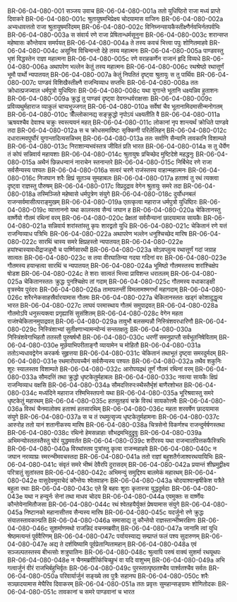 BR-06-04-080-001  सञ्जय उवाच
BR-06-04-080-001a ततो युधिष्ठिरो राजा मध्यं प्राप्ते दिवाकरे
BR-06-04-080-001c श्रुतायुषमभिप्रेक्ष्य चोदयामास वाजिनः
BR-06-04-080-002a अभ्यधावत्ततो राजा श्रुतायुषमरिंदमम्
BR-06-04-080-002c विनिघ्नन्सायकैस्तीक्ष्णैर्नवभिर्नतपर्वभिः
BR-06-04-080-003a स संवार्य रणे राजा प्रेषितान्धर्मसूनुना
BR-06-04-080-003c शरान्सप्त महेष्वासः कौन्तेयाय समर्पयत्
BR-06-04-080-004a ते तस्य कवचं भित्त्वा पपुः शोणितमाहवे
BR-06-04-080-004c असूनिव विचिन्वन्तो देहे तस्य महात्मनः
BR-06-04-080-005a पाण्डवस्तु भृशं विद्धस्तेन राज्ञा महात्मना
BR-06-04-080-005c रणे वराहकर्णेन राजानं हृदि विव्यधे
BR-06-04-080-006a अथापरेण भल्लेन केतुं तस्य महात्मनः
BR-06-04-080-006c रथश्रेष्ठो रथात्तूर्णं भूमौ पार्थो न्यपातयत्
BR-06-04-080-007a केतुं निपतितं दृष्ट्वा श्रुतायुः स तु पार्थिवः
BR-06-04-080-007c पाण्डवं विशिखैस्तीक्ष्णै राजन्विव्याध सप्तभिः
BR-06-04-080-008a ततः क्रोधात्प्रजज्वाल धर्मपुत्रो युधिष्ठिरः
BR-06-04-080-008c यथा युगान्ते भूतानि धक्ष्यन्निव हुताशनः
BR-06-04-080-009a क्रुद्धं तु पाण्डवं दृष्ट्वा देवगन्धर्वराक्षसाः
BR-06-04-080-009c प्रविव्यथुर्महाराज व्याकुलं चाप्यभूज्जगत्
BR-06-04-080-010a सर्वेषां चैव भूतानामिदमासीन्मनोगतम्
BR-06-04-080-010c त्रीँल्लोकानद्य सङ्क्रुद्धो नृपोऽयं धक्ष्यतीति वै
BR-06-04-080-011a ऋषयश्चैव देवाश्च चक्रुः स्वस्त्ययनं महत्
BR-06-04-080-011c लोकानां नृप शान्त्यर्थं क्रोधिते पाण्डवे तदा
BR-06-04-080-012a स च क्रोधसमाविष्टः सृक्किणी परिलेलिहन्
BR-06-04-080-012c दधारात्मवपुर्घोरं युगान्तादित्यसन्निभम्
BR-06-04-080-013a ततः सर्वाणि सैन्यानि तावकानि विशाम्पते
BR-06-04-080-013c निराशान्यभवंस्तत्र जीवितं प्रति भारत
BR-06-04-080-014a स तु धैर्येण तं कोपं सन्निवार्य महायशाः
BR-06-04-080-014c श्रुतायुषः प्रचिच्छेद मुष्टिदेशे महद्धनुः
BR-06-04-080-015a अथैनं छिन्नधन्वानं नाराचेन स्तनान्तरे
BR-06-04-080-015c निर्बिभेद रणे राजा सर्वसैन्यस्य पश्यतः
BR-06-04-080-016a सत्वरं चरणे राजंस्तस्य वाहान्महात्मनः
BR-06-04-080-016c निजघान शरैः क्षिप्रं सूतञ्च सुमहाबलः
BR-06-04-080-017a हताश्वं तु रथं त्यक्त्वा दृष्ट्वा राज्ञस्तु पौरुषम्
BR-06-04-080-017c विप्रदुद्राव वेगेन श्रुतायुः समरे तदा
BR-06-04-080-018a तस्मिञ्जिते महेष्वासे धर्मपुत्रेण संयुगे
BR-06-04-080-018c दुर्योधनबलं राजन्सर्वमासीत्पराङ्मुखम्
BR-06-04-080-019a एतत्कृत्वा महाराज धर्मपुत्रो युधिष्ठिरः
BR-06-04-080-019c व्यात्ताननो यथा कालस्तव सैन्यं जघान ह
BR-06-04-080-020a चेकितानस्तु वार्ष्णेयो गौतमं रथिनां वरम्
BR-06-04-080-020c प्रेक्षतां सर्वसैन्यानां छादयामास सायकैः
BR-06-04-080-021a सन्निवार्य शरांस्तांस्तु कृपः शारद्वतो युधि
BR-06-04-080-021c चेकितानं रणे यत्तं राजन्विव्याध पत्रिभिः
BR-06-04-080-022a अथापरेण भल्लेन धनुश्चिच्छेद मारिष
BR-06-04-080-022c सारथिं चास्य समरे क्षिप्रहस्तो न्यपातयत्
BR-06-04-080-022e हयांश्चास्यावधीद्राजन्नुभौ च पार्ष्णिसारथी
BR-06-04-080-023a सोऽवप्लुत्य रथात्तूर्णं गदां जग्राह सात्वतः
BR-06-04-080-023c स तया वीरघातिन्या गदया गदिनां वरः
BR-06-04-080-023e गौतमस्य हयान्हत्वा सारथिं च न्यपातयत्
BR-06-04-080-024a भूमिष्ठो गौतमस्तस्य शरांश्चिक्षेप षोडश
BR-06-04-080-024c ते शराः सात्वतं भित्त्वा प्राविशन्त धरातलम्
BR-06-04-080-025a चेकितानस्ततः क्रुद्धः पुनश्चिक्षेप तां गदाम्
BR-06-04-080-025c गौतमस्य वधाकाङ्क्षी वृत्रस्येव पुरंदरः
BR-06-04-080-026a तामापतन्तीं विमलामश्मगर्भां महागदाम्
BR-06-04-080-026c शरैरनेकसाहस्रैर्वारयामास गौतमः
BR-06-04-080-027a चेकितानस्ततः खड्गं कोशादुद्धृत्य भारत
BR-06-04-080-027c लाघवं परमास्थाय गौतमं समुपाद्रवत्
BR-06-04-080-028a गौतमोऽपि धनुस्त्यक्त्वा प्रगृह्यासिं सुसंशितम्
BR-06-04-080-028c वेगेन महता राजंश्चेकितानमुपाद्रवत्
BR-06-04-080-029a तावुभौ बलसम्पन्नौ निस्त्रिंशवरधारिणौ
BR-06-04-080-029c निस्त्रिंशाभ्यां सुतीक्ष्णाभ्यामन्योन्यं सन्ततक्षतुः
BR-06-04-080-030a निस्त्रिंशवेगाभिहतौ ततस्तौ पुरुषर्षभौ
BR-06-04-080-030c धरणीं समनुप्राप्तौ सर्वभूतनिषेविताम्
BR-06-04-080-030e मूर्छयाभिपरीताङ्गौ व्यायामेन च मोहितौ
BR-06-04-080-031a ततोऽभ्यधावद्वेगेन करकर्षः सुहृत्तया
BR-06-04-080-031c चेकितानं तथाभूतं दृष्ट्वा समरदुर्मदम्
BR-06-04-080-031e रथमारोपयच्चैनं सर्वसैन्यस्य पश्यतः
BR-06-04-080-032a तथैव शकुनिः शूरः स्यालस्तव विशाम्पते
BR-06-04-080-032c आरोपयद्रथं तूर्णं गौतमं रथिनां वरम्
BR-06-04-080-033a सौमदत्तिं तथा क्रुद्धो धृष्टकेतुर्महाबलः
BR-06-04-080-033c नवत्या सायकैः क्षिप्रं राजन्विव्याध वक्षसि
BR-06-04-080-034a सौमदत्तिरुरःस्थैस्तैर्भृशं बाणैरशोभत
BR-06-04-080-034c मध्यंदिने महाराज रश्मिभिस्तपनो यथा
BR-06-04-080-035a भूरिश्रवास्तु समरे धृष्टकेतुं महारथम्
BR-06-04-080-035c हतसूतहयं चक्रे विरथं सायकोत्तमैः
BR-06-04-080-036a विरथं चैनमालोक्य हताश्वं हतसारथिम्
BR-06-04-080-036c महता शरवर्षेण छादयामास संयुगे
BR-06-04-080-037a स च तं रथमुत्सृज्य धृष्टकेतुर्महामनाः
BR-06-04-080-037c आरुरोह ततो यानं शतानीकस्य मारिष
BR-06-04-080-038a चित्रसेनो विकर्णश्च राजन्दुर्मर्षणस्तथा
BR-06-04-080-038c रथिनो हेमसन्नाहाः सौभद्रमभिदुद्रुवुः
BR-06-04-080-039a अभिमन्योस्ततस्तैस्तु घोरं युद्धमवर्तत
BR-06-04-080-039c शरीरस्य यथा राजन्वातपित्तकफैस्त्रिभिः
BR-06-04-080-040a विरथांस्तव पुत्रांस्तु कृत्वा राजन्महाहवे
BR-06-04-080-040c न जघान नरव्याघ्रः स्मरन्भीमवचस्तदा
BR-06-04-080-041a ततो राज्ञां बहुशतैर्गजाश्वरथयायिभिः
BR-06-04-080-041c संवृतं समरे भीष्मं देवैरपि दुरासदम्
BR-06-04-080-042a प्रयान्तं शीघ्रमुद्वीक्ष्य परित्रातुं सुतांस्तव
BR-06-04-080-042c अभिमन्युं समुद्दिश्य बालमेकं महारथम्
BR-06-04-080-042e वासुदेवमुवाचेदं कौन्तेयः श्वेतवाहनः
BR-06-04-080-043a चोदयाश्वान्हृषीकेश यत्रैते बहुला रथाः
BR-06-04-080-043c एते हि बहवः शूराः कृतास्त्रा युद्धदुर्मदाः
BR-06-04-080-043e यथा न हन्युर्नः सेनां तथा माधव चोदय
BR-06-04-080-044a एवमुक्तः स वार्ष्णेयः कौन्तेयेनामितौजसा
BR-06-04-080-044c रथं श्वेतहयैर्युक्तं प्रेषयामास संयुगे
BR-06-04-080-045a निष्टानको महानासीत्तव सैन्यस्य मारिष
BR-06-04-080-045c यदर्जुनो रणे क्रुद्धः संयातस्तावकान्प्रति
BR-06-04-080-046a समासाद्य तु कौन्तेयो राज्ञस्तान्भीष्मरक्षिणः
BR-06-04-080-046c सुशर्माणमथो राजन्निदं वचनमब्रवीत्
BR-06-04-080-047a जानामि त्वां युधि श्रेष्ठमत्यन्तं पूर्ववैरिणम्
BR-06-04-080-047c पर्यायस्याद्य सम्प्राप्तं फलं पश्य सुदारुणम्
BR-06-04-080-047e अद्य ते दर्शयिष्यामि पूर्वप्रेतान्पितामहान्
BR-06-04-080-048a एवं सञ्जल्पतस्तस्य बीभत्सोः शत्रुघातिनः
BR-06-04-080-048c श्रुत्वापि परुषं वाक्यं सुशर्मा रथयूथपः
BR-06-04-080-048e न चैनमब्रवीत्किंचिच्छुभं वा यदि वाशुभम्
BR-06-04-080-049a अभि गत्वार्जुनं वीरं राजभिर्बहुभिर्वृतः
BR-06-04-080-049c पुरस्तात्पृष्ठतश्चैव पार्श्वतश्चैव सर्वतः
BR-06-04-080-050a परिवार्यार्जुनं सङ्ख्ये तव पुत्रैः सहानघ
BR-06-04-080-050c शरैः सञ्छादयामास मेघैरिव दिवाकरम्
BR-06-04-080-051a ततः प्रवृत्तः सुमहान्सङ्ग्रामः शोणितोदकः
BR-06-04-080-051c तावकानां च समरे पाण्डवानां च भारत

